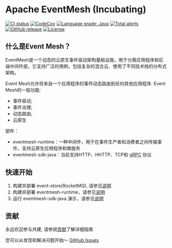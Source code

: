 # Apache EventMesh (Incubating)

[![CI status](https://github.com/apache/incubator-eventmesh/actions/workflows/ci.yml/badge.svg)](https://github.com/apache/incubator-eventmesh/actions/workflows/ci.yml)
[![CodeCov](https://codecov.io/gh/apache/incubator-eventmesh/branch/develop/graph/badge.svg)](https://codecov.io/gh/apache/incubator-eventmesh)
[![Language grade: Java](https://img.shields.io/lgtm/grade/java/g/apache/incubator-eventmesh.svg?logo=lgtm&logoWidth=18)](https://lgtm.com/projects/g/apache/incubator-eventmesh/context:java)
[![Total alerts](https://img.shields.io/lgtm/alerts/g/apache/incubator-eventmesh.svg?logo=lgtm&logoWidth=18)](https://lgtm.com/projects/g/apache/incubator-eventmesh/alerts/)
[![GitHub release](https://img.shields.io/badge/release-download-orange.svg)](https://github.com/apache/incubator-eventmesh/releases)
[![License](https://img.shields.io/badge/license-Apache%202-4EB1BA.svg)](https://www.apache.org/licenses/LICENSE-2.0.html)

## 什么是Event Mesh？

EventMesh是一个动态的云原生事件驱动架构基础设施，用于分离应用程序和后端中间件层，它支持广泛的用例，包括复杂的混合云、使用了不同技术栈的分布式架构。

Event Mesh允许将来自一个应用程序的事件动态路由到任何其他应用程序. Event Mesh的一般功能:

* 事件驱动;
* 事件治理;
* 动态路由;
* 云原生

部件：

* eventmesh-runtime：一种中间件，用于在事件生产者和消费者之间传输事件，支持云原生应用程序和微服务
* eventmesh-sdk-java：当前支持HTTP、HHTTP、TCP和 [gRPC](https://grpc.io) 协议

## 快速开始

1. 构建并部署 event-store(RocketMQ), 请参见[说明](instruction/01-store.md)
2. 构建并部署 eventmesh-runtime，请参见[说明](instruction/02-runtime.md)
3. 运行 eventmesh-sdk-java 演示，请参见[说明](instruction/03-demo.md)

## 贡献

永远欢迎参与共建, 请参阅[贡献](contribute/03-new-contributor-guidelines.md)了解详细指南

您可以从发现和解决问题开始～
[GitHub Issues](https://github.com/apache/incubator-eventmesh/issues)
